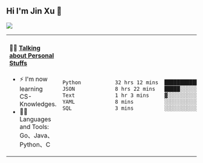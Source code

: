
## Hi I'm Jin Xu 👋
![](https://komarev.com/ghpvc/?username=jiayouxujin&color=brightgreen&label=PROFILE+VIEWS)



<table align="center">
<tr>
<td valign="top" width="60%">

#### 🏋️‍♀️ <a href="https://github.com/jiayouxujin" target="_blank">Talking about Personal Stuffs</a>
<!-- recent_releases starts -->

- ⚡  I'm now learning CS-Knowledges.  
- 🏊‍♂️ Languages and Tools: Go、Java、Python、C
<!-- recent_releases ends -->
</td>
<td>
 
<!--START_SECTION:waka-->

```txt
Python           32 hrs 12 mins  ███████████████████▒░░░░░   76.96 %
JSON             8 hrs 22 mins   █████░░░░░░░░░░░░░░░░░░░░   20.00 %
Text             1 hr 3 mins     ▓░░░░░░░░░░░░░░░░░░░░░░░░   02.54 %
YAML             8 mins          ░░░░░░░░░░░░░░░░░░░░░░░░░   00.32 %
SQL              3 mins          ░░░░░░░░░░░░░░░░░░░░░░░░░   00.12 %
```

<!--END_SECTION:waka-->
 
</td>
</tr>
</table>





